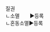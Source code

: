 <link rel="stylesheet" href="../../.res/darkmode.css">  


질권  
ㄴ소멸　　▶<span class="r">등록</span>  
ㄴ혼동소멸▶<span class="t">등록</span>  


#



